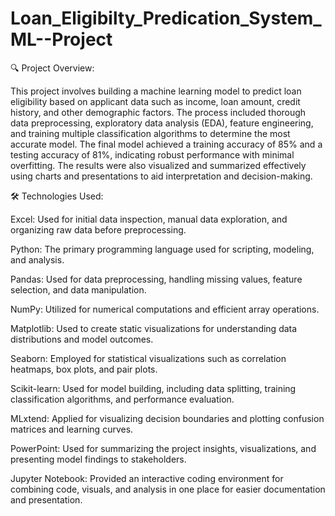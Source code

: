 # Loan_Eligibilty_Predication_System_ML--Project


🔍 Project Overview:

This project involves building a machine learning model to predict loan eligibility based on applicant data such as income, loan amount, credit history, and other demographic factors. The process included thorough data preprocessing, exploratory data analysis (EDA), feature engineering, and training multiple classification algorithms to determine the most accurate model. The final model achieved a training accuracy of 85% and a testing accuracy of 81%, indicating robust performance with minimal overfitting. The results were also visualized and summarized effectively using charts and presentations to aid interpretation and decision-making.


🛠️ Technologies Used:

Excel: Used for initial data inspection, manual data exploration, and organizing raw data before preprocessing.

Python: The primary programming language used for scripting, modeling, and analysis.

Pandas: Used for data preprocessing, handling missing values, feature selection, and data manipulation.

NumPy: Utilized for numerical computations and efficient array operations.

Matplotlib: Used to create static visualizations for understanding data distributions and model outcomes.

Seaborn: Employed for statistical visualizations such as correlation heatmaps, box plots, and pair plots.

Scikit-learn: Used for model building, including data splitting, training classification algorithms, and performance evaluation.

MLxtend: Applied for visualizing decision boundaries and plotting confusion matrices and learning curves.

PowerPoint: Used for summarizing the project insights, visualizations, and presenting model findings to stakeholders.

Jupyter Notebook: Provided an interactive coding environment for combining code, visuals, and analysis in one place for easier documentation and presentation.
